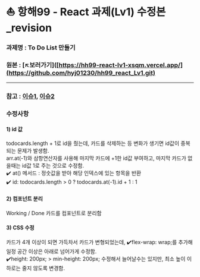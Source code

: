 # ⛵ 항해99 - React 과제(Lv1) 수정본_revision
### 과제명 : To Do List 만들기
### 원본 : [↖️보러가기]([https://hh99-react-lv1-xsqm.vercel.app/](https://github.com/hyj01230/hh99_react_Lv1.git)
___
### 참고 : [이슈1](https://github.com/hyj01230/hh99_react_Lv1/issues/2#issue-1869082391), [이슈2](https://github.com/hyj01230/hh99_react_Lv1/issues/4#issue-1872781734)
### 수정사항
#### 1) id 값
todocards.length + 1로 id을 줬는데, 카드를 삭제하는 등 변화가 생기면 id값이 중복되는 문제가 발생함.  
arr.at(-1)와 삼항연산자를 사용해 마지막 카드에 +1한 id값 부여하고, 마지막 카드가 없을때는 id값 1로 주는 것으로 수정함.  
✔️ at() 메서드 : 정숫값을 받아 해당 인덱스에 있는 항목을 반환  
✔️ id: todocards.length > 0 ? todocards.at(-1).id + 1 : 1<br/>

#### 2) 컴포넌트 분리
Working / Done 카드를 컴포넌트로 분리함<br/>

#### 3) CSS 수정
카드가 4개 이상이 되면 가득차서 카드가 변형되었는데, ✔️flex-wrap: wrap;를 추가해 일정 공간 이상은 아래로 넘어가게 수정함.  
✔️height: 200px; > min-height: 200px; 수정해서 늘어날수는 있지만, 최소 높이 이하로는 줄지 않도록 변경함.
